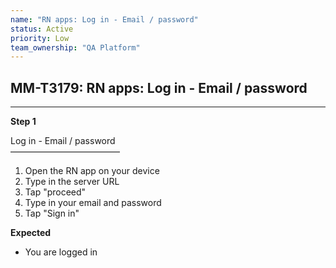```yaml
---
name: "RN apps: Log in - Email / password"
status: Active
priority: Low
team_ownership: "QA Platform"
---
```


## MM-T3179: RN apps: Log in - Email / password

---

**Step 1**

Log in - Email / password\
–––––––––––––––––––––––––

1. Open the RN app on your device
2. Type in the server URL
3. Tap "proceed"
4. Type in your email and password
5. Tap "Sign in"

**Expected**

- You are logged in
